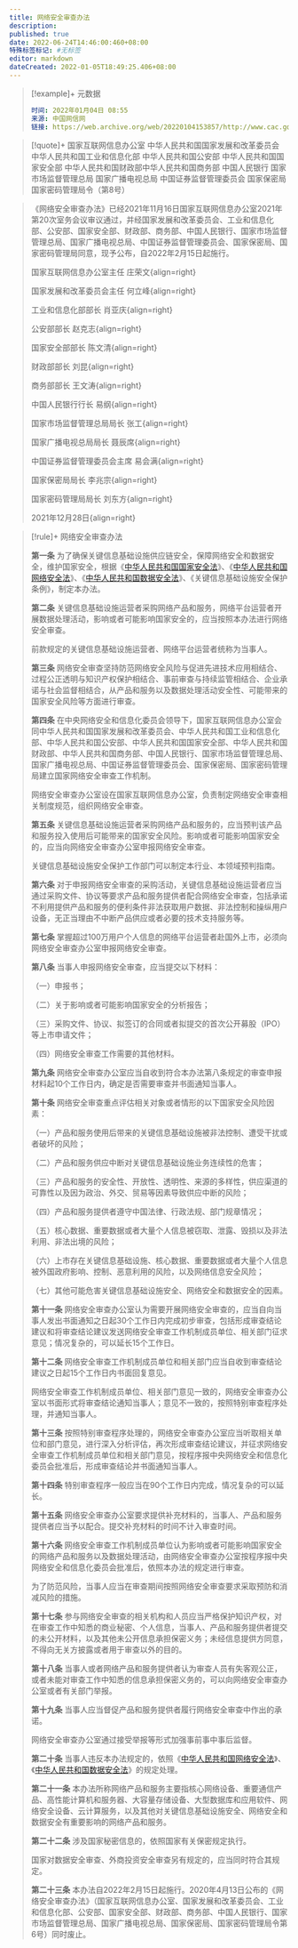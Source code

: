 ```yaml
---
title: 网络安全审查办法
description:
published: true
date: 2022-06-24T14:46:00:460+08:00
特殊标签标记: #无标签
editor: markdown
dateCreated: 2022-01-05T18:49:25.406+08:00
---
```


> [!example]+ 元数据
>
> ```YAML
> 时间: 2022年01月04日 08:55
> 来源: 中国网信网
> 链接: https://web.archive.org/web/20220104153857/http://www.cac.gov.cn/2022-01/04/c_1642894602182845.htm
> ```

> [!quote]+ 国家互联网信息办公室 中华人民共和国国家发展和改革委员会 中华人民共和国工业和信息化部 中华人民共和国公安部 中华人民共和国国家安全部 中华人民共和国财政部中华人民共和国商务部 中国人民银行 国家市场监督管理总局 国家广播电视总局 中国证券监督管理委员会 国家保密局 国家密码管理局令（第8号）

> 《网络安全审查办法》已经2021年11月16日国家互联网信息办公室2021年第20次室务会议审议通过，并经国家发展和改革委员会、工业和信息化部、公安部、国家安全部、财政部、商务部、中国人民银行、国家市场监督管理总局、国家广播电视总局、中国证券监督管理委员会、国家保密局、国家密码管理局同意，现予公布，自2022年2月15日起施行。
>
> 国家互联网信息办公室主任 庄荣文{align=right}
>
> 国家发展和改革委员会主任 何立峰{align=right}
>
> 工业和信息化部部长 肖亚庆{align=right}
>
> 公安部部长 赵克志{align=right}
>
> 国家安全部部长 陈文清{align=right}
>
> 财政部部长 刘昆{align=right}
>
> 商务部部长 王文涛{align=right}
>
> 中国人民银行行长 易纲{align=right}
>
> 国家市场监督管理总局局长 张工{align=right}
>
> 国家广播电视总局局长 聂辰席{align=right}
>
> 中国证券监督管理委员会主席 易会满{align=right}
>
> 国家保密局局长 李兆宗{align=right}
>
> 国家密码管理局局长 刘东方{align=right}
>
> 2021年12月28日{align=right}

> [!rule]+ 网络安全审查办法
>
> **第一条** 为了确保关键信息基础设施供应链安全，保障网络安全和数据安全，维护国家安全，根据《[中华人民共和国国家安全法][]》、《[中华人民共和国网络安全法][]》、《[中华人民共和国数据安全法][]》、《关键信息基础设施安全保护条例》，制定本办法。
>
> **第二条** 关键信息基础设施运营者采购网络产品和服务，网络平台运营者开展数据处理活动，影响或者可能影响国家安全的，应当按照本办法进行网络安全审查。
>
> 前款规定的关键信息基础设施运营者、网络平台运营者统称为当事人。
>
> **第三条** 网络安全审查坚持防范网络安全风险与促进先进技术应用相结合、过程公正透明与知识产权保护相结合、事前审查与持续监管相结合、企业承诺与社会监督相结合，从产品和服务以及数据处理活动安全性、可能带来的国家安全风险等方面进行审查。
>
> **第四条** 在中央网络安全和信息化委员会领导下，国家互联网信息办公室会同中华人民共和国国家发展和改革委员会、中华人民共和国工业和信息化部、中华人民共和国公安部、中华人民共和国国家安全部、中华人民共和国财政部、中华人民共和国商务部、中国人民银行、国家市场监督管理总局、国家广播电视总局、中国证券监督管理委员会、国家保密局、国家密码管理局建立国家网络安全审查工作机制。
>
> 网络安全审查办公室设在国家互联网信息办公室，负责制定网络安全审查相关制度规范，组织网络安全审查。
>
> **第五条** 关键信息基础设施运营者采购网络产品和服务的，应当预判该产品和服务投入使用后可能带来的国家安全风险。影响或者可能影响国家安全的，应当向网络安全审查办公室申报网络安全审查。
>
> 关键信息基础设施安全保护工作部门可以制定本行业、本领域预判指南。
>
> **第六条** 对于申报网络安全审查的采购活动，关键信息基础设施运营者应当通过采购文件、协议等要求产品和服务提供者配合网络安全审查，包括承诺不利用提供产品和服务的便利条件非法获取用户数据、非法控制和操纵用户设备，无正当理由不中断产品供应或者必要的技术支持服务等。
>
> **第七条** 掌握超过100万用户个人信息的网络平台运营者赴国外上市，必须向网络安全审查办公室申报网络安全审查。
>
> **第八条** 当事人申报网络安全审查，应当提交以下材料：
>
> （一）申报书；
>
> （二）关于影响或者可能影响国家安全的分析报告；
>
> （三）采购文件、协议、拟签订的合同或者拟提交的首次公开募股（IPO）等上市申请文件；
>
> （四）网络安全审查工作需要的其他材料。
>
> **第九条** 网络安全审查办公室应当自收到符合本办法第八条规定的审查申报材料起10个工作日内，确定是否需要审查并书面通知当事人。
>
> **第十条** 网络安全审查重点评估相关对象或者情形的以下国家安全风险因素：
>
> （一）产品和服务使用后带来的关键信息基础设施被非法控制、遭受干扰或者破坏的风险；
>
> （二）产品和服务供应中断对关键信息基础设施业务连续性的危害；
>
> （三）产品和服务的安全性、开放性、透明性、来源的多样性，供应渠道的可靠性以及因为政治、外交、贸易等因素导致供应中断的风险；
>
> （四）产品和服务提供者遵守中国法律、行政法规、部门规章情况；
>
> （五）核心数据、重要数据或者大量个人信息被窃取、泄露、毁损以及非法利用、非法出境的风险；
>
> （六）上市存在关键信息基础设施、核心数据、重要数据或者大量个人信息被外国政府影响、控制、恶意利用的风险，以及网络信息安全风险；
>
> （七）其他可能危害关键信息基础设施安全、网络安全和数据安全的因素。
>
> **第十一条** 网络安全审查办公室认为需要开展网络安全审查的，应当自向当事人发出书面通知之日起30个工作日内完成初步审查，包括形成审查结论建议和将审查结论建议发送网络安全审查工作机制成员单位、相关部门征求意见；情况复杂的，可以延长15个工作日。
>
> **第十二条** 网络安全审查工作机制成员单位和相关部门应当自收到审查结论建议之日起15个工作日内书面回复意见。
>
> 网络安全审查工作机制成员单位、相关部门意见一致的，网络安全审查办公室以书面形式将审查结论通知当事人；意见不一致的，按照特别审查程序处理，并通知当事人。
>
> **第十三条** 按照特别审查程序处理的，网络安全审查办公室应当听取相关单位和部门意见，进行深入分析评估，再次形成审查结论建议，并征求网络安全审查工作机制成员单位和相关部门意见，按程序报中央网络安全和信息化委员会批准后，形成审查结论并书面通知当事人。
>
> **第十四条** 特别审查程序一般应当在90个工作日内完成，情况复杂的可以延长。
>
> **第十五条** 网络安全审查办公室要求提供补充材料的，当事人、产品和服务提供者应当予以配合。提交补充材料的时间不计入审查时间。
>
> **第十六条** 网络安全审查工作机制成员单位认为影响或者可能影响国家安全的网络产品和服务以及数据处理活动，由网络安全审查办公室按程序报中央网络安全和信息化委员会批准后，依照本办法的规定进行审查。
>
> 为了防范风险，当事人应当在审查期间按照网络安全审查要求采取预防和消减风险的措施。
>
> **第十七条** 参与网络安全审查的相关机构和人员应当严格保护知识产权，对在审查工作中知悉的商业秘密、个人信息，当事人、产品和服务提供者提交的未公开材料，以及其他未公开信息承担保密义务；未经信息提供方同意，不得向无关方披露或者用于审查以外的目的。
>
> **第十八条** 当事人或者网络产品和服务提供者认为审查人员有失客观公正，或者未能对审查工作中知悉的信息承担保密义务的，可以向网络安全审查办公室或者有关部门举报。
>
> **第十九条** 当事人应当督促产品和服务提供者履行网络安全审查中作出的承诺。
>
> 网络安全审查办公室通过接受举报等形式加强事前事中事后监督。
>
> **第二十条** 当事人违反本办法规定的，依照《[中华人民共和国网络安全法][]》、《[中华人民共和国数据安全法][]》的规定处理。
>
> **第二十一条** 本办法所称网络产品和服务主要指核心网络设备、重要通信产品、高性能计算机和服务器、大容量存储设备、大型数据库和应用软件、网络安全设备、云计算服务，以及其他对关键信息基础设施安全、网络安全和数据安全有重要影响的网络产品和服务。
>
> **第二十二条** 涉及国家秘密信息的，依照国家有关保密规定执行。
>
> 国家对数据安全审查、外商投资安全审查另有规定的，应当同时符合其规定。
>
> **第二十三条** 本办法自2022年2月15日起施行。2020年4月13日公布的《网络安全审查办法》（国家互联网信息办公室、国家发展和改革委员会、工业和信息化部、公安部、国家安全部、财政部、商务部、中国人民银行、国家市场监督管理总局、国家广播电视总局、国家保密局、国家密码管理局令第6号）同时废止。

[中华人民共和国国家安全法]: /rule/中华人民共和国国家安全法.md
[中华人民共和国网络安全法]: /rule/普通法律/中华人民共和国网络安全法.md
[中华人民共和国数据安全法]: /rule/普通法律/中华人民共和国数据安全法.md
